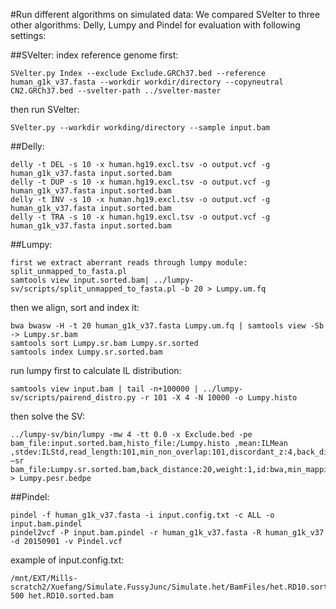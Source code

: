 #Run different algorithms on simulated data:
We compared SVelter to three other algorithms: Delly, Lumpy and Pindel  for evaluation with following settings:

##SVelter:
index reference genome first:
```
SVelter.py Index --exclude Exclude.GRCh37.bed --reference human_g1k_v37.fasta --workdir workdir/directory --copyneutral CN2.GRCh37.bed --svelter-path ../svelter-master
```
then run SVelter:
```
SVelter.py --workdir workding/directory --sample input.bam
```


##Delly: 
```
delly -t DEL -s 10 -x human.hg19.excl.tsv -o output.vcf -g human_g1k_v37.fasta input.sorted.bam
delly -t DUP -s 10 -x human.hg19.excl.tsv -o output.vcf -g human_g1k_v37.fasta input.sorted.bam
delly -t INV -s 10 -x human.hg19.excl.tsv -o output.vcf -g human_g1k_v37.fasta input.sorted.bam
delly -t TRA -s 10 -x human.hg19.excl.tsv -o output.vcf -g human_g1k_v37.fasta input.sorted.bam
```


##Lumpy:
```
first we extract aberrant reads through lumpy module: split_unmapped_to_fasta.pl
samtools view input.sorted.bam| ../lumpy-sv/scripts/split_unmapped_to_fasta.pl -b 20 > Lumpy.um.fq
```
then we align, sort and index it:
```
bwa bwasw -H -t 20 human_g1k_v37.fasta Lumpy.um.fq | samtools view -Sb -> Lumpy.sr.bam
samtools sort Lumpy.sr.bam Lumpy.sr.sorted
samtools index Lumpy.sr.sorted.bam
```
run lumpy first to calculate IL distribution:
```
samtools view input.bam | tail -n+100000 | ../lumpy-sv/scripts/pairend_distro.py -r 101 -X 4 -N 10000 -o Lumpy.histo
```
then solve the SV:
```
../lumpy-sv/bin/lumpy -mw 4 -tt 0.0 -x Exclude.bed -pe bam_file:input.sorted.bam,histo_file:/Lumpy.histo ,mean:ILMean ,stdev:ILStd,read_length:101,min_non_overlap:101,discordant_z:4,back_distance:20,weight:1,id:bwa,min_mapping_threshold:20 –sr bam_file:Lumpy.sr.sorted.bam,back_distance:20,weight:1,id:bwa,min_mapping_threshold:20 > Lumpy.pesr.bedpe
```


##Pindel:
```
pindel -f human_g1k_v37.fasta -i input.config.txt -c ALL -o input.bam.pindel
pindel2vcf -P input.bam.pindel -r human_g1k_v37.fasta -R human_g1k_v37 -d 20150901 -v Pindel.vcf
```
example of input.config.txt:
```
/mnt/EXT/Mills-scratch2/Xuefang/Simulate.FussyJunc/Simulate.het/BamFiles/het.RD10.sorted.bam	500	het.RD10.sorted.bam
```


